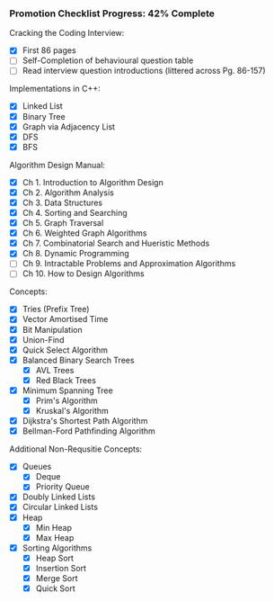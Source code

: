 ### Promotion Checklist Progress: **42% Complete**

Cracking the Coding Interview:

- [X] First 86 pages
- [ ] Self-Completion of behavioural question table
- [ ] Read interview question introductions (littered across Pg. 86-157)

Implementations in C++:

- [X] Linked List
- [X] Binary Tree
- [X] Graph via Adjacency List
- [X] DFS
- [X] BFS

Algorithm Design Manual:

- [X] Ch 1. Introduction to Algorithm Design
- [X] Ch 2. Algorithm Analysis
- [X] Ch 3. Data Structures
- [X] Ch 4. Sorting and Searching
- [X] Ch 5. Graph Traversal
- [X] Ch 6. Weighted Graph Algorithms
- [X] Ch 7. Combinatorial Search and Hueristic Methods
- [X] Ch 8. Dynamic Programming
- [ ] Ch 9. Intractable Problems and Approximation Algorithms
- [ ] Ch 10. How to Design Algorithms

Concepts:

- [X] Tries (Prefix Tree)
- [X] Vector Amortised Time
- [X] Bit Manipulation
- [X] Union-Find
- [X] Quick Select Algorithm
- [X] Balanced Binary Search Trees
  - [X] AVL Trees
  - [X] Red Black Trees
- [X] Minimum Spanning Tree
  - [X] Prim's Algorithm
  - [X] Kruskal's Algorithm
- [X] Dijkstra's Shortest Path Algorithm
- [X] Bellman-Ford Pathfinding Algorithm

Additional Non-Requsitie Concepts:

- [X] Queues
  - [X] Deque
  - [X] Priority Queue
- [X] Doubly Linked Lists
- [X] Circular Linked Lists
- [X] Heap
  - [X] Min Heap
  - [X] Max Heap
- [X] Sorting Algorithms
  - [X] Heap Sort
  - [X] Insertion Sort
  - [X] Merge Sort
  - [X] Quick Sort